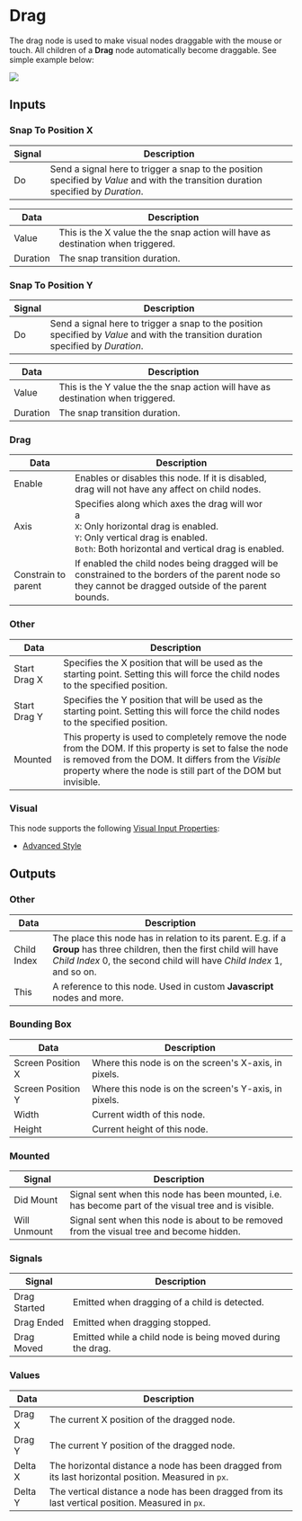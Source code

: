 # Drag

The drag node is used to make visual nodes draggable with the mouse or touch. All children of a **Drag** node automatically become draggable. See simple example below:

<div class="ndl-image-with-background l">
    <img src="/nodes/visual/drag.png" class="ndl-image"></img>
</div>

<div class = "node-inputs">

## Inputs

### Snap To Position X

| Signal                             | Description                                                                                                                         |
| ---------------------------------- | ----------------------------------------------------------------------------------------------------------------------------------- |
| <span class="ndl-signal">Do</span> | Send a signal here to trigger a snap to the position specified by _Value_ and with the transition duration specified by _Duration_. |

| Data                                   | Description                                                                      |
| -------------------------------------- | -------------------------------------------------------------------------------- |
| <span class="ndl-data">Value</span>    | This is the X value the the snap action will have as destination when triggered. |
| <span class="ndl-data">Duration</span> | The snap transition duration.                                                    |

### Snap To Position Y

| Signal                             | Description                                                                                                                         |
| ---------------------------------- | ----------------------------------------------------------------------------------------------------------------------------------- |
| <span class="ndl-signal">Do</span> | Send a signal here to trigger a snap to the position specified by _Value_ and with the transition duration specified by _Duration_. |

| Data                                   | Description                                                                      |
| -------------------------------------- | -------------------------------------------------------------------------------- |
| <span class="ndl-data">Value</span>    | This is the Y value the the snap action will have as destination when triggered. |
| <span class="ndl-data">Duration</span> | The snap transition duration.                                                    |

### Drag

| Data                                              | Description                                                                                                                                                                                |
| ------------------------------------------------- | ------------------------------------------------------------------------------------------------------------------------------------------------------------------------------------------ |
| <span class="ndl-data">Enable</span>              | Enables or disables this node. If it is disabled, drag will not have any affect on child nodes.                                                                                            |
| <span class="ndl-data">Axis</span>                | Specifies along which axes the drag will wor<br>a<br>`X`: Only horizontal drag is enabled.<br>`Y`: Only vertical drag is enabled.<br>`Both`: Both horizontal and vertical drag is enabled. |
| <span class="ndl-data">Constrain to parent</span> | If enabled the child nodes being dragged will be constrained to the borders of the parent node so they cannot be dragged outside of the parent bounds.                                     |

### Other

| Data                                       | Description                                                                                                                                                                                                                        |
| ------------------------------------------ | ---------------------------------------------------------------------------------------------------------------------------------------------------------------------------------------------------------------------------------- |
| <span class="ndl-data">Start Drag X</span> | Specifies the X position that will be used as the starting point. Setting this will force the child nodes to the specified position.                                                                                               |
| <span class="ndl-data">Start Drag Y</span> | Specifies the Y position that will be used as the starting point. Setting this will force the child nodes to the specified position.                                                                                               |
| <span class="ndl-data">Mounted</span>      | This property is used to completely remove the node from the DOM. If this property is set to false the node is removed from the DOM. It differs from the _Visible_ property where the node is still part of the DOM but invisible. |

### Visual

This node supports the following [Visual Input Properties](nodes/ui-elements/visual-input-properties/):

-   [Advanced Style](nodes/ui-elements/visual-input-properties/#advanced-style)

## Outputs

### Other

| Data                                      | Description                                                                                                                                                                                       |
| ----------------------------------------- | ------------------------------------------------------------------------------------------------------------------------------------------------------------------------------------------------- |
| <span class="ndl-data">Child Index</span> | The place this node has in relation to its parent. E.g. if a **Group** has three children, then the first child will have _Child Index_ 0, the second child will have _Child Index_ 1, and so on. |
| <span class="ndl-data">This</span>        | A reference to this node. Used in custom **Javascript** nodes and more.                                                                                                                           |

### Bounding Box

| Data                                            | Description                                           |
| ----------------------------------------------- | ----------------------------------------------------- |
| <span class="ndl-data">Screen Position X</span> | Where this node is on the screen's X-axis, in pixels. |
| <span class="ndl-data">Screen Position Y</span> | Where this node is on the screen's Y-axis, in pixels. |
| <span class="ndl-data">Width</span>             | Current width of this node.                           |
| <span class="ndl-data">Height</span>            | Current height of this node.                          |

### Mounted

| Signal                                       | Description                                                                                          |
| -------------------------------------------- | ---------------------------------------------------------------------------------------------------- |
| <span class="ndl-signal">Did Mount</span>    | Signal sent when this node has been mounted, i.e. has become part of the visual tree and is visible. |
| <span class="ndl-signal">Will Unmount</span> | Signal sent when this node is about to be removed from the visual tree and become hidden.            |

### Signals

| Signal                                       | Description                                                |
| -------------------------------------------- | ---------------------------------------------------------- |
| <span class="ndl-signal">Drag Started</span> | Emitted when dragging of a child is detected.              |
| <span class="ndl-signal">Drag Ended</span>   | Emitted when dragging stopped.                             |
| <span class="ndl-signal">Drag Moved</span>   | Emitted while a child node is being moved during the drag. |

### Values

| Data                                  | Description                                                                                          |
| ------------------------------------- | ---------------------------------------------------------------------------------------------------- |
| <span class="ndl-data">Drag X</span>  | The current X position of the dragged node.                                                          |
| <span class="ndl-data">Drag Y</span>  | The current Y position of the dragged node.                                                          |
| <span class="ndl-data">Delta X</span> | The horizontal distance a node has been dragged from its last horizontal position. Measured in `px`. |
| <span class="ndl-data">Delta Y</span> | The vertical distance a node has been dragged from its last vertical position. Measured in `px`.     |
